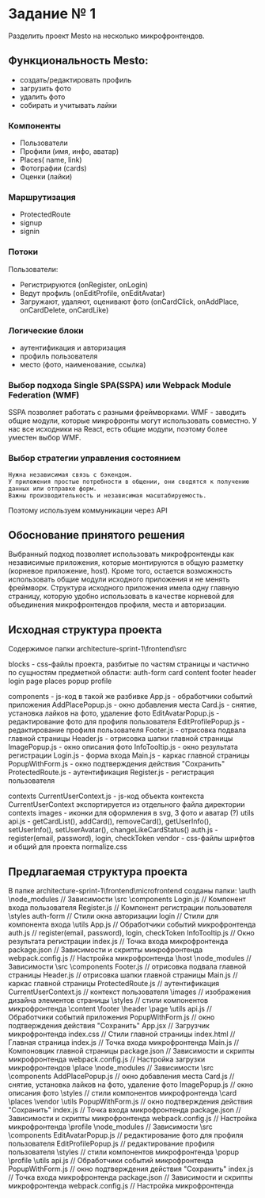 # Задание № 1

Разделить проект Mesto на несколько микрофронтендов. 

## Функциональность Mesto:

- создать/редактировать профиль
- загрузить фото
- удалить фото
- собирать и учитывать лайки

### Компоненты

- Пользователи
- Профили (имя, инфо, аватар)
- Places( name, link)
- Фотографии (cards)
- Оценки (лайки)

### Маршрутизация

- ProtectedRoute
- signup
- signin

### Потоки 

Пользователи:

- Регистрируются (onRegister, onLogin)
- Ведут профиль (onEditProfile, onEditAvatar)
- Загружают, удаляют, оценивают фото (onCardClick, onAddPlace, onCardDelete, onCardLike)

### Логические блоки

 - аутентификация и авторизация
 - профиль пользователя
 - место (фото, наименование, ссылка)

### Выбор подхода Single SPA(SSPA) или Webpack Module Federation (WMF)

SSPA позволяет работать с разными фреймворками. 
WMF - заводить общие модули, которые микрофронты могут использовать совместно.
У нас все исходники на React, есть общие модули, поэтому более уместен выбор WMF.

### Выбор стратегии управления состоянием

	Нужна независимая связь с бэкендом.
	У приложения простые потребности в общении, они сводятся к получению данных или отправке форм.
	Важны производительность и независимая масштабируемость.

Поэтому используем коммуникации через API

## Обоснование принятого решения

Выбранный подход позволяет использовать микрофронтенды как независимые приложения, которые монтируются в общую разметку (корневое приложение, host).
Кроме того, остается возможность использовать общие модули исходного приложения и не менять фреймворк.
Структура исходного приложения имела одну главную страницу, которую удобно использовать в качестве корневой для объединения 
микрофронтендов профиля, места и авторизации.

## Исходная структура проекта

Содержимое папки architecture-sprint-1\frontend\src

  blocks            - css-файлы проекта, разбитые по частям страницы и частично по сущностям предметной области:
    auth-form
    card
    content
    footer
    header
    login
    page
    places
    popup
    profile

  components        - js-код в такой же разбивке
    App.js               - обработчики событий приложения
    AddPlacePopup.js     - окно добавления места
    Card.js              - снятие, установка лайков на фото, удаление фото
    EditAvatarPopup.js   - редактирование фото для профиля пользователя
    EditProfilePopup.js  - редактирование профиля пользователя
    Footer.js            - отрисовка подвала главной страницы
    Header.js            - отрисовка шапки главной страницы 
    ImagePopup.js        - окно описания фото
    InfoTooltip.js       - окно результата регистрации
    Login.js             - форма входа
    Main.js              - каркас главной страницы
    PopupWithForm.js     - окно подтверждения действия "Сохранить"
    ProtectedRoute.js    - аутентификация
    Register.js          - регистрация пользователя

  contexts
		CurrentUserContext.js - js-код объекта контекста CurrentUserContext экспортируется из отдельного файла директории contexts
  images            - иконки для оформления в svg, 3 фото и аватар (?)
  utils
    api.js          - getCardList(), addCard(), removeCard(), getUserInfo(), setUserInfo(), setUserAvatar(), changeLikeCardStatus()
    auth.js         - register(email, password), login, checkToken
  vendor            - css-файлы шрифтов и общий для проекта normalize.css

## Предлагаемая структура проекта 

В папке architecture-sprint-1\frontend\microfrontend созданы папки:
	\auth
		\node_modules                 // Зависимости
		\src
			\components
				Login.js                  // Компонент входа пользователя
				Register.js               // Компонент регистрации пользователя
			\styles
				auth-form                 // Стили окна авторизации
				login                     // Стили для компонента входа
			\utils
				App.js                    // Обработчики событий микрофронтенда
				auth.js                   // register(email, password), login, checkToken
        InfoTooltip.js            // Окно результата регистрации
			index.js                    // Точка входа микрофронтенда
		package.json                  // Зависимости и скрипты микрофронтенда
		webpack.config.js             // Настройка микрофронтенда
  \host
		\node_modules                 // Зависимости
		\src
			\components
				Footer.js                 // отрисовка подвала главной страницы
				Header.js                 // отрисовка шапки главной страницы 
        Main.js                   // каркас главной страницы
				ProtectedRoute.js         // аутентификация
				CurrentUserContext.js     // контекст пользователя
			\images                     // изображения дизайна элементов страницы
      \styles                     // стили компонентов микрофронтенда
				\content
				\footer 
				\header 
        \page
			\utils
				api.js                    // Обработчики событий приложения
				PopupWithForm.js          // окно подтверждения действия "Сохранить"
			App.jsx                     // Загрузчик микрофронтенда
			index.css                   // Стили главной страницы
			index.html                  // Главная страница
			index.js                    // Точка входа микрофронтенда
      Main.js                     // Компоновцик главной страницы
		package.json                  // Зависимости и скрипты микрофронтенда
		webpack.config.js             // Настройка загрузки микрофронтендов
  \place
    \node_modules                 // Зависимости
		\src
      \components
        AddPlacePopup.js          // окно добавления места
		    Card.js                   // снятие, установка лайков на фото, удаление фото
		    ImagePopup.js             // окно описания фото
      \styles                     // стили компонентов микрофронтенда
				\card
        \places
        \vendor
			\utils
				PopupWithForm.js          // окно подтверждения действия "Сохранить"
		  index.js                    // Точка входа микрофронтенда
		package.json                  // Зависимости и скрипты микрофронтенда
    webpack.config.js             // Настройка микрофронтенда
  \profile
		\node_modules                 // Зависимости
		\src
      \components
				EditAvatarPopup.js        // редактирование фото для профиля пользователя
				EditProfilePopup.js       // редактирование профиля пользователя
			\styles                     // стили компонентов микрофронтенда
				\popup
				\profile
			\utils
				api.js                    // Обработчики событий микрофронтенда
				PopupWithForm.js          // окно подтверждения действия "Сохранить"
		  index.js                    // Точка входа микрофронтенда
    package.json                  // Зависимости и скрипты микрофронтенда
    webpack.config.js             // Настройка микрофронтенда
